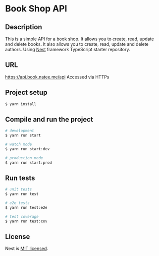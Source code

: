 # Book Shop API

## Description

This is a simple API for a book shop. It allows you to create, read, update and delete books. It also allows you to create, read, update and delete authors. Using [Nest](https://github.com/nestjs/nest) framework TypeScript starter repository.

## URL

https://api.book.natee.me/api Accessed via HTTPs

## Project setup

```bash
$ yarn install
```

## Compile and run the project

```bash
# development
$ yarn run start

# watch mode
$ yarn run start:dev

# production mode
$ yarn run start:prod
```

## Run tests

```bash
# unit tests
$ yarn run test

# e2e tests
$ yarn run test:e2e

# test coverage
$ yarn run test:cov
```

## License

Nest is [MIT licensed](./LICENSE).
